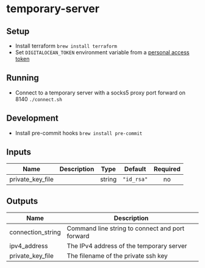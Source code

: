 # temporary-server

## Setup
- Install terraform `brew install terraform`
- Set `DIGITALOCEAN_TOKEN` environment variable from a [personal access token](https://cloud.digitalocean.com/account/api/tokens?i=1894d4)

## Running
- Connect to a temporary server with a socks5 proxy port forward on 8140 `./connect.sh`

## Development
- Install pre-commit hooks `brew install pre-commit`

<!-- BEGINNING OF PRE-COMMIT-TERRAFORM DOCS HOOK -->
## Inputs

| Name | Description | Type | Default | Required |
|------|-------------|:----:|:-----:|:-----:|
| private\_key\_file |  | string | `"id_rsa"` | no |

## Outputs

| Name | Description |
|------|-------------|
| connection\_string | Command line string to connect and port forward |
| ipv4\_address | The IPv4 address of the temporary server |
| private\_key\_file | The filename of the private ssh key |

<!-- END OF PRE-COMMIT-TERRAFORM DOCS HOOK -->
